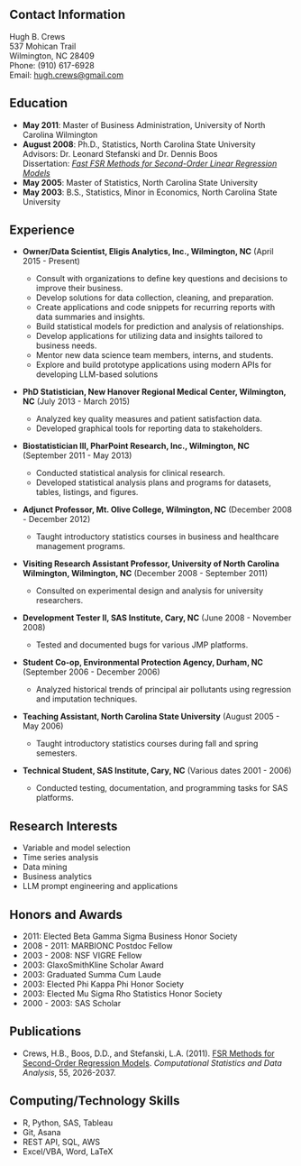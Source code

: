 ## Contact Information
Hugh B. Crews<br>
537 Mohican Trail<br>
Wilmington, NC 28409<br>
Phone: (910) 617-6928<br>
Email: [hugh.crews@gmail.com](mailto:hugh.crews@gmail.com)<br>

## Education

- **May 2011**: Master of Business Administration, University of North Carolina Wilmington  
- **August 2008**: Ph.D., Statistics, North Carolina State University  
  Advisors: Dr. Leonard Stefanski and Dr. Dennis Boos  
  Dissertation: [*Fast FSR Methods for Second-Order Linear Regression Models*](https://repository.lib.ncsu.edu/items/a3527216-396d-45e5-a0c7-c928477953f4)
- **May 2005**: Master of Statistics, North Carolina State University  
- **May 2003**: B.S., Statistics, Minor in Economics, North Carolina State University  

## Experience

- **Owner/Data Scientist, Eligis Analytics, Inc., Wilmington, NC** (April 2015 - Present)  
  - Consult with organizations to define key questions and decisions to improve their business.
  - Develop solutions for data collection, cleaning, and preparation.
  - Create applications and code snippets for recurring reports with data summaries and insights.
  - Build statistical models for prediction and analysis of relationships.
  - Develop applications for utilizing data and insights tailored to business needs.
  - Mentor new data science team members, interns, and students.
  - Explore and build prototype applications using modern APIs for developing LLM-based solutions

- **PhD Statistician, New Hanover Regional Medical Center, Wilmington, NC** (July 2013 - March 2015)  
  - Analyzed key quality measures and patient satisfaction data.
  - Developed graphical tools for reporting data to stakeholders.

- **Biostatistician III, PharPoint Research, Inc., Wilmington, NC** (September 2011 - May 2013)  
  - Conducted statistical analysis for clinical research.
  - Developed statistical analysis plans and programs for datasets, tables, listings, and figures.

- **Adjunct Professor, Mt. Olive College, Wilmington, NC** (December 2008 - December 2012)  
  - Taught introductory statistics courses in business and healthcare management programs.

- **Visiting Research Assistant Professor, University of North Carolina Wilmington, Wilmington, NC** (December 2008 - September 2011)  
  - Consulted on experimental design and analysis for university researchers.

- **Development Tester II, SAS Institute, Cary, NC** (June 2008 - November 2008)  
  - Tested and documented bugs for various JMP platforms.

- **Student Co-op, Environmental Protection Agency, Durham, NC** (September 2006 - December 2006)  
  - Analyzed historical trends of principal air pollutants using regression and imputation techniques.

- **Teaching Assistant, North Carolina State University** (August 2005 - May 2006)  
  - Taught introductory statistics courses during fall and spring semesters.

- **Technical Student, SAS Institute, Cary, NC** (Various dates 2001 - 2006)  
  - Conducted testing, documentation, and programming tasks for SAS platforms.

## Research Interests

- Variable and model selection
- Time series analysis
- Data mining
- Business analytics
- LLM prompt engineering and applications

## Honors and Awards

- 2011: Elected Beta Gamma Sigma Business Honor Society  
- 2008 - 2011: MARBIONC Postdoc Fellow  
- 2003 - 2008: NSF VIGRE Fellow  
- 2003: GlaxoSmithKline Scholar Award  
- 2003: Graduated Summa Cum Laude  
- 2003: Elected Phi Kappa Phi Honor Society  
- 2003: Elected Mu Sigma Rho Statistics Honor Society  
- 2000 - 2003: SAS Scholar  

## Publications

- Crews, H.B., Boos, D.D., and Stefanski, L.A. (2011). [FSR Methods for Second-Order Regression Models](https://www.ncbi.nlm.nih.gov/pmc/articles/PMC3072220/pdf/nihms269032.pdf). *Computational Statistics and Data Analysis*, 55, 2026-2037.

## Computing/Technology Skills

- R, Python, SAS, Tableau  
- Git, Asana  
- REST API, SQL, AWS  
- Excel/VBA, Word, LaTeX  
